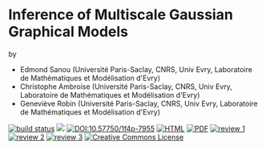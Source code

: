 
# Inference of Multiscale Gaussian Graphical Models

by 

- Edmond Sanou (Université Paris-Saclay, CNRS, Univ Evry, Laboratoire de Mathématiques et Modélisation d'Evry)
- Christophe Ambroise (Université Paris-Saclay, CNRS, Univ Evry, Laboratoire de Mathématiques et Modélisation d'Evry)
- Geneviève Robin (Université Paris-Saclay, CNRS, Univ Evry, Laboratoire de Mathématiques et Modélisation d'Evry)

[![build status](https://github.com/computorg/published-202306-sanou-multiscale_glasso/workflows/build/badge.svg)](https://github.com/computorg/published-202306-sanou-multiscale_glasso/)
[![](https://img.shields.io/github/last-commit/computorg/published-202306-sanou-multiscale_glasso.svg)](https://github.com/computorg/published-202306-sanou-multiscale_glasso/commits/main)
[![DOI:10.57750/1f4p-7955](https://img.shields.io/badge/DOI-10.57750/1f4p-7955.svg)](https://doi.org/10.57750/1f4p-7955)
[![HTML](https://img.shields.io/badge/article-HTML-034E79)](https://computo.sfds.asso.fr/published-202306-sanou-multiscale_glasso/)
[![PDF](https://img.shields.io/badge/article-PDF-034E79)](https://computo.sfds.asso.fr/published-202306-sanou-multiscale_glasso/published-202306-sanou-multiscale_glasso.pdf)
[![review 1](https://img.shields.io/badge/review-report%201-blue)](https://github.com/computorg/published-202306-sanou-multiscale_glasso/issues/3)
[![review 2](https://img.shields.io/badge/review-report%201-blue)](https://github.com/computorg/published-202306-sanou-multiscale_glasso/issues/4)
[![review 3](https://img.shields.io/badge/review-report%201-blue)](https://github.com/computorg/published-202306-sanou-multiscale_glasso/issues/5)
[![Creative Commons License](https://i.creativecommons.org/l/by/4.0/80x15.png)](http://creativecommons.org/licenses/by/4.0/)